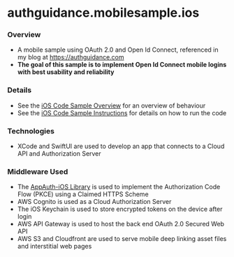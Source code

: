 # authguidance.mobilesample.ios

### Overview

* A mobile sample using OAuth 2.0 and Open Id Connect, referenced in my blog at https://authguidance.com
* **The goal of this sample is to implement Open Id Connect mobile logins with best usability and reliability**

### Details

* See the [iOS Code Sample Overview](https://authguidance.com/2020/02/22/ios-code-sample-overview/) for an overview of behaviour
* See the [iOS Code Sample Instructions](https://authguidance.com/2020/02/22/how-to-run-the-ios-code-sample/) for details on how to run the code

### Technologies

* XCode and SwiftUI are used to develop an app that connects to a Cloud API and Authorization Server

### Middleware Used

* The [AppAuth-iOS Library](https://github.com/openid/AppAuth-iOS) is used to implement the Authorization Code Flow (PKCE) using a Claimed HTTPS Scheme
* AWS Cognito is used as a Cloud Authorization Server
* The iOS Keychain is used to store encrypted tokens on the device after login
* AWS API Gateway is used to host the back end OAuth 2.0 Secured Web API
* AWS S3 and Cloudfront are used to serve mobile deep linking asset files and interstitial web pages
